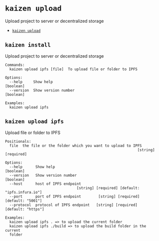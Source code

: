 `kaizen upload`
===============

Upload project to server or decentralized storage

* [`kaizen upload`](#kaizen-install)

## `kaizen install`

Upload project to server or decentralized storage

```
Commands:
  kaizen upload ipfs [file]  To upload file or folder to IPFS

Options:
  --help     Show help                                                 [boolean]
  --version  Show version number                                       [boolean]

Examples:
  kaizen upload ipfs
```

## `kaizen upload ipfs`

Upload file or folder to IPFS

```
Positionals:
  file  the file or the folder which you want to upload to IPFS
                                                             [string] [required]

Options:
  --help      Show help                                                [boolean]
  --version   Show version number                                      [boolean]
  --host      host of IPFS endpoint
                                 [string] [required] [default: "ipfs.infura.io"]
  --port      port of IPFS endpoint        [string] [required] [default: "5001"]
  --protocol  protocol of IPFS endpoint   [string] [required] [default: "https"]

Examples:
  kaizen upload ipfs . => to upload the current folder
  kaizen upload ipfs ./build => to upload the build folder in the current
  folder
```